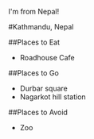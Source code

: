 I'm from Nepal!

#Kathmandu, Nepal

##Places to Eat
- Roadhouse Cafe

##Places to Go
- Durbar square
- Nagarkot hill station

##Places to Avoid
- Zoo

